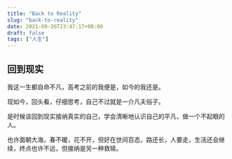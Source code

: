 ```yaml
---
title: "Back to Reality"
slug: "back-to-reality"
date: 2021-09-26T23:47:17+08:00
draft: false
tags: ["人生"]
---
```


## 回到现实

我这一生都自命不凡，高考之前的我便是，如今的我还是。

现如今，回头看，仔细思考，自己不过就是一介凡夫俗子。

是时候该回到现实接纳真实的自己，学会清晰地认识自己的平凡，做一个不起眼的人。

也许面朝大海，春不暖，花不开，但好在世间百态，路还长，人要走，生活还会继续，终点也许不远，但接纳是另一种救赎。
